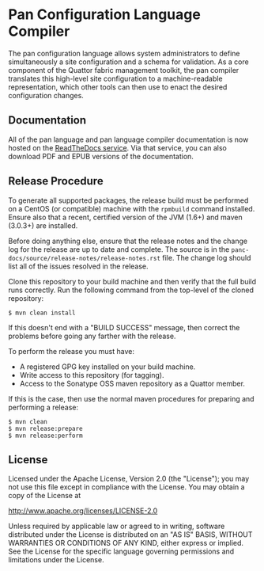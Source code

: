 Pan Configuration Language Compiler
===================================

The pan configuration language allows system administrators to define
simultaneously a site configuration and a schema for validation. As a
core component of the Quattor fabric management toolkit, the pan
compiler translates this high-level site configuration to a
machine-readable representation, which other tools can then use to
enact the desired configuration changes.

Documentation
-------------

All of the pan language and pan language compiler documentation is now
hosted on the [ReadTheDocs service](https://quattor-pan.readthedocs.org).
Via that service, you can also download PDF and EPUB versions of the
documentation.

Release Procedure
-----------------

To generate all supported packages, the release build must be performed
on a CentOS (or compatible) machine with the `rpmbuild` command installed.
Ensure also that a recent, certified version of the JVM (1.6+) and maven
(3.0.3+) are installed.

Before doing anything else, ensure that the release notes and the change
log for the release are up to date and complete.  The source is in the 
`panc-docs/source/release-notes/release-notes.rst` file.  The change log
should list all of the issues resolved in the release.

Clone this repository to your build machine and then verify that the full
build runs correctly.  Run the following command from the top-level of the
cloned repository:
```
$ mvn clean install
```
If this doesn't end with a "BUILD SUCCESS" message, then correct the 
problems before going any farther with the release.

To perform the release you must have:
  * A registered GPG key installed on your build machine.
  * Write access to this repository (for tagging).
  * Access to the Sonatype OSS maven repository as a Quattor member.

If this is the case, then use the normal maven procedures for preparing
and performing a release:
```
$ mvn clean
$ mvn release:prepare
$ mvn release:perform
```

License
-------

Licensed under the Apache License, Version 2.0 (the "License"); you
may not use this file except in compliance with the License.  You may
obtain a copy of the License at

http://www.apache.org/licenses/LICENSE-2.0

Unless required by applicable law or agreed to in writing, software
distributed under the License is distributed on an "AS IS" BASIS,
WITHOUT WARRANTIES OR CONDITIONS OF ANY KIND, either express or
implied.  See the License for the specific language governing
permissions and limitations under the License.
